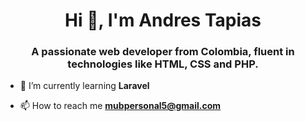 <h1 align="center">Hi 👋, I'm Andres Tapias</h1>
<h3 align="center">A passionate web developer from Colombia, fluent in technologies like HTML, CSS and PHP.</h3>

- 🌱 I’m currently learning **Laravel**

- 📫 How to reach me **mubpersonal5@gmail.com**

